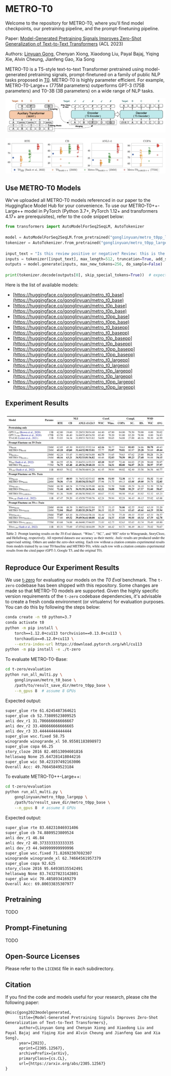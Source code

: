 # METRO-T0

Welcome to the repository for METRO-T0, where you'll find model checkpoints, our pretraining pipeline, and the prompt-finetuning pipeline.

Paper: [Model-Generated Pretraining Signals Improves Zero-Shot Generalization of Text-to-Text Transformers](https://arxiv.org/abs/2305.12567) (ACL 2023)

Authors: [Linyuan Gong](https://github.com/gonglinyuan), Chenyan Xiong, Xiaodong Liu, Payal Bajaj, Yiqing Xie, Alvin Cheung, Jianfeng Gao, Xia Song

METRO-T0 is a T5-style text-to-text Transformer pretrained using model-generated pretraining signals, prompt-finetuned on a family of public NLP tasks proposed in [T0](https://arxiv.org/abs/2110.08207).
METRO-T0 is highly parameter efficient. For example, METRO-T0-Large++ (775M parameters) outperforms GPT-3 (175B parameters) and T0-3B (3B parameters) on a wide range of NLP tasks.

![The architecture of METRO-T0 during pretraining using BERT as the auxiliary model to generate signals](assets/metro_t0_method.png)

![Prompt learning results of METRO-T0 versus our T0 baseline and T03B by Sanh et al. (2022) on 4 tasks  in the T0 Eval benchmark. Each point denotes the accuracy using one prompt template, except that the median accuracy over all templates of T03B is indicated by the blue point. The plots of other tasks are in our paper.](assets/metro_t0_selected_results.png)

## Use METRO-T0 Models

We've uploaded all METRO-T0 models referenced in our paper to the Huggingface Model Hub for your convenience.
To use our METRO-T0++-Large++ model in PyTorch (Python 3.7+, PyTorch 1.12+ and transformers 4.17+ are prerequisites), refer to the code snippet below:

```python
from transformers import AutoModelForSeq2SeqLM, AutoTokenizer

model = AutoModelForSeq2SeqLM.from_pretrained("gonglinyuan/metro_t0pp_largepp", trust_remote_code=True)
tokenizer = AutoTokenizer.from_pretrained("gonglinyuan/metro_t0pp_largepp", trust_remote_code=True)

input_text = "Is this review positive or negative? Review: this is the best cast iron skillet you will ever buy"
inputs = tokenizer([input_text], max_length=512, truncation=True, add_special_tokens=True, return_tensors="pt").input_ids
outputs = model.generate(inputs, max_new_tokens=256, do_sample=False)

print(tokenizer.decode(outputs[0], skip_special_tokens=True))  # expected: positive
```

Here is the list of available models:

- [https://huggingface.co/gonglinyuan/metro_t0_base](https://huggingface.co/gonglinyuan/metro_t0_base)
- [https://huggingface.co/gonglinyuan/metro_t0p_base](https://huggingface.co/gonglinyuan/metro_t0p_base)
- [https://huggingface.co/gonglinyuan/metro_t0pp_base](https://huggingface.co/gonglinyuan/metro_t0pp_base)
- [https://huggingface.co/gonglinyuan/metro_t0_basepp](https://huggingface.co/gonglinyuan/metro_t0_basepp)
- [https://huggingface.co/gonglinyuan/metro_t0p_basepp](https://huggingface.co/gonglinyuan/metro_t0p_basepp)
- [https://huggingface.co/gonglinyuan/metro_t0pp_basepp](https://huggingface.co/gonglinyuan/metro_t0pp_basepp)
- [https://huggingface.co/gonglinyuan/metro_t0_largepp](https://huggingface.co/gonglinyuan/metro_t0_largepp)
- [https://huggingface.co/gonglinyuan/metro_t0p_largepp](https://huggingface.co/gonglinyuan/metro_t0p_largepp)
- [https://huggingface.co/gonglinyuan/metro_t0pp_largepp](https://huggingface.co/gonglinyuan/metro_t0pp_largepp)

## Experiment Results

![The evaluation results of METOR-T0 on the T0 Eval benchmark](assets/metro_t0_results.png)

## Reproduce Our Experiment Results

We use [t-zero](https://github.com/bigscience-workshop/t-zero) for evaluating our models on the _T0 Eval_ benchmark.
The `t-zero` codebase has been shipped with this repository. Some changes are made so that METRO-T0 models are supported.
Given the highly specific version requirements of the `t-zero` codebase dependencies, it's advisable to create a fresh conda environment (or virtualenv) for evaluation purposes. You can do this by following the steps below:

```bash
conda create -n t0 python=3.7
conda activate t0
python -m pip install \
    torch==1.12.0+cu113 torchvision==0.13.0+cu113 \
    torchaudio==0.12.0+cu113 \
    --extra-index-url https://download.pytorch.org/whl/cu113
python -m pip install -e ./t-zero
```

To evaluate METRO-T0-Base:

```bash
cd t-zero/evaluation
python run_all_multi.py \
    gonglinyuan/metro_t0_base \
    /path/to/result_save_dir/metro_t0pp_base \
    --n_gpus 8  # assume 8 GPUs
```

Expected output:

```
super_glue rte 61.6245487364621
super_glue cb 52.73809523809525
anli dev_r1 31.706666666666667
anli dev_r2 33.486666666666665
anli dev_r3 33.44444444444444
super_glue wsc.fixed 58.75
winogrande winogrande_xl 50.95501183898973
super_glue copa 66.25
story_cloze 2016 82.40513094601816
hellaswag None 25.647281418044216
super_glue wic 50.423197492163006
Overall Acc: 49.76645849523184
```

To evaluate METRO-T0++-Large++:

```bash
cd t-zero/evaluation
python run_all_multi.py \
    gonglinyuan/metro_t0pp_largepp \
    /path/to/result_save_dir/metro_t0pp_base \
    --n_gpus 8  # assume 8 GPUs
```

Expected output:

```
super_glue rte 83.68231046931406
super_glue cb 74.8809523809524
anli dev_r1 46.84
anli dev_r2 40.373333333333335
anli dev_r3 44.949999999999996
super_glue wsc.fixed 71.82692307692307
winogrande winogrande_xl 62.74664561957379
super_glue copa 92.625
story_cloze 2016 95.64938535542491
hellaswag None 83.74327823142801
super_glue wic 70.4858934169279
Overall Acc: 69.80033835307977
```

## Pretraining

TODO

## Prompt-Finetuning

TODO

## Open-Source Licenses

Please refer to the `LICENSE` file in each subdirectory.

## Citation

If you find the code and models useful for your research, please cite the following paper:

```
@misc{gong2023modelgenerated,
      title={Model-Generated Pretraining Signals Improves Zero-Shot Generalization of Text-to-Text Transformers}, 
      author={Linyuan Gong and Chenyan Xiong and Xiaodong Liu and Payal Bajaj and Yiqing Xie and Alvin Cheung and Jianfeng Gao and Xia Song},
      year={2023},
      eprint={2305.12567},
      archivePrefix={arXiv},
      primaryClass={cs.CL},
      url={https://arxiv.org/abs/2305.12567}
}
```
